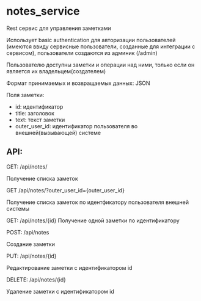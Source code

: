 # notes_service
Rest сервис для управления заметками

Использует basic authentication для авторизации пользователей (имеются ввиду сервисные пользователи, созданные для интеграции с сервисом), пользователи создаются из админик (/admin)

Пользователю доступны заметки и операции над ними, только если он является их владельцем(создателем)

Формат принимаемых и возвращаемых данных: JSON

Поля заметки:
* id: идентификатор
* title: заголовок
* text: текст заметки
* outer_user_id: идентификатор пользователя во внешней(вызывающей) системе

## API:

GET: /api/notes/

Получение списка заметок

GET /api/notes/?outer_user_id={outer_user_id}

Получение списка заметок по идентфикатору пользователя внешней системы

GET: /api/notes/{id}
Получение одной заметки по идентификатору

POST: /api/notes

Создание заметки

PUT: /api/notes/{id}

Редактирование заметки с идентификатором id

DELETE: /api/notes/{id}

Удаление заметки с идентификатором id